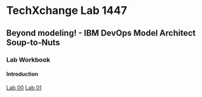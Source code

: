 # TechXchange Lab 1447

## Beyond modeling! - IBM DevOps Model Architect Soup-to-Nuts

### Lab Workbook

#### Introduction

[Lab 00](00_Cloning_Repository.md)
[Lab 01](01_Introduction_to_basic_UML.md)
